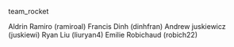 team_rocket

Aldrin Ramiro (ramiroal)
Francis Dinh (dinhfran)
Andrew juskiewicz (juskiewi)
Ryan Liu (liuryan4)
Emilie Robichaud (robich22)
